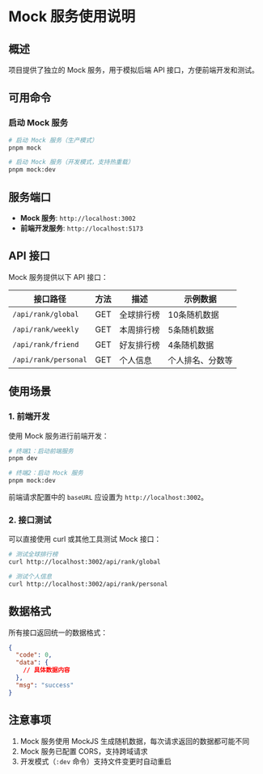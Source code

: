 # Mock 服务使用说明

## 概述
项目提供了独立的 Mock 服务，用于模拟后端 API 接口，方便前端开发和测试。

## 可用命令

### 启动 Mock 服务
```bash
# 启动 Mock 服务（生产模式）
pnpm mock

# 启动 Mock 服务（开发模式，支持热重载）
pnpm mock:dev
```

## 服务端口

- **Mock 服务**: `http://localhost:3002`
- **前端开发服务**: `http://localhost:5173`

## API 接口

Mock 服务提供以下 API 接口：

| 接口路径 | 方法 | 描述 | 示例数据 |
|---------|------|------|----------|
| `/api/rank/global` | GET | 全球排行榜 | 10条随机数据 |
| `/api/rank/weekly` | GET | 本周排行榜 | 5条随机数据 |
| `/api/rank/friend` | GET | 好友排行榜 | 4条随机数据 |
| `/api/rank/personal` | GET | 个人信息 | 个人排名、分数等 |

## 使用场景

### 1. 前端开发
使用 Mock 服务进行前端开发：

```bash
# 终端1：启动前端服务
pnpm dev

# 终端2：启动 Mock 服务
pnpm mock:dev
```

前端请求配置中的 `baseURL` 应设置为 `http://localhost:3002`。

### 2. 接口测试
可以直接使用 curl 或其他工具测试 Mock 接口：

```bash
# 测试全球排行榜
curl http://localhost:3002/api/rank/global

# 测试个人信息
curl http://localhost:3002/api/rank/personal
```

## 数据格式

所有接口返回统一的数据格式：

```json
{
  "code": 0,
  "data": {
    // 具体数据内容
  },
  "msg": "success"
}
```

## 注意事项

1. Mock 服务使用 MockJS 生成随机数据，每次请求返回的数据都可能不同
2. Mock 服务已配置 CORS，支持跨域请求
3. 开发模式（`:dev` 命令）支持文件变更时自动重启